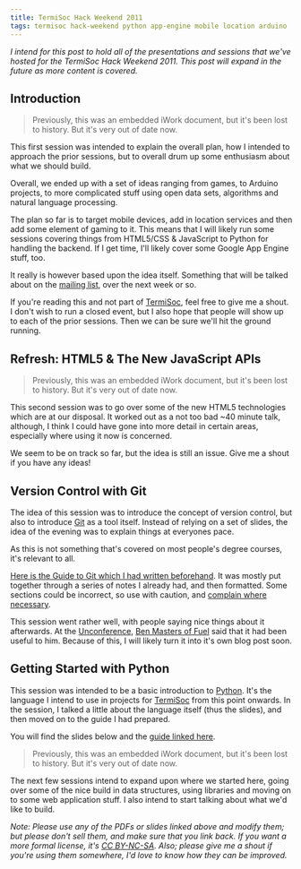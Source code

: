 ```yaml
---
title: TermiSoc Hack Weekend 2011
tags: termisoc hack-weekend python app-engine mobile location arduino
---
```


_I intend for this post to hold all of the presentations and sessions that we've hosted for the TermiSoc Hack Weekend 2011. This post will expand in the future as more content is covered._

## Introduction

> Previously, this was an embedded iWork document, but it's been lost to 
> history. But it's very out of date now.

This first session was intended to explain the overall plan, how I intended to 
approach the prior sessions, but to overall drum up some enthusiasm about what 
we should build.

Overall, we ended up with a set of ideas ranging from games, to Arduino projects, to more complicated stuff using open data sets, algorithms and natural language processing.

The plan so far is to target mobile devices, add in location services and then add some element of gaming to it. This means that I will likely run some sessions covering things from HTML5/CSS & JavaScript to Python for handling the backend. If I get time, I'll likely cover some Google App Engine stuff, too.

It really is however based upon the idea itself. Something that will be talked about on the [mailing list](http://lists.termisoc.org/listinfo/termilist), over the next week or so.

If you're reading this and not part of [TermiSoc](http://termisoc.org/), feel free to give me a shout. I don't wish to run a closed event, but I also hope that people will show up to each of the prior sessions. Then we can be sure we'll hit the ground running.

## Refresh: HTML5 & The New JavaScript APIs

> Previously, this was an embedded iWork document, but it's been lost to 
> history. But it's very out of date now.

This second session was to go over some of the new HTML5 technologies which are at our disposal. It worked out as a not too bad ~40 minute talk, although, I think I could have gone into more detail in certain areas, especially where using it now is concerned.

We seem to be on track so far, but the idea is still an issue. Give me a shout if you have any ideas!

## Version Control with Git

The idea of this session was to introduce the concept of version control, but also to introduce [Git](http://git-scm.com/) as a tool itself. Instead of relying on a set of slides, the idea of the evening was to explain things at everyones pace.

As this is not something that's covered on most people's degree courses, it's relevant to all.

[Here is the Guide to Git which I had written beforehand](https://nickcharlton.net/resources/guide_to_git.pdf). It was mostly put together through a series of notes I already had, and then formatted. Some sections could be incorrect, so use with caution, and [complain where necessary](mailto:hello@nickcharlton.net).

This session went rather well, with people saying nice things about it afterwards. At the [Unconference](http://nickcharlton.net/post/the-digital-peninsulas-first-web-unconference), [Ben Masters of Fuel](http://www.fuel-communications.co.uk/) said that it had been useful to him. Because of this, I will likely turn it into it's own blog post soon.

## Getting Started with Python

This session was intended to be a basic introduction to [Python](http://python.org/). It's the language I intend to use in projects for [TermiSoc](http://termisoc.org/) from this point onwards. In the session, I talked a little about the language itself (thus the slides), and then moved on to the guide I had prepared.

You will find the slides below and the [guide linked here](http://nickcharlton.net/resources/getting_started_with_python.pdf).

> Previously, this was an embedded iWork document, but it's been lost to 
> history. But it's very out of date now.

The next few sessions intend to expand upon where we started here, going over some of the nice build in data structures, using libraries and moving on to some web application stuff. I also intend to start talking about what we'd like to build.

_Note: Please use any of the PDFs or slides linked above and modify them; but please don't sell them, and make sure that you link back. If you want a more formal license, it's [CC BY-NC-SA](http://creativecommons.org/licenses/by-nc-sa/2.0/uk/). Also; please give me a shout if you're using them somewhere, I'd love to know how they can be improved._

